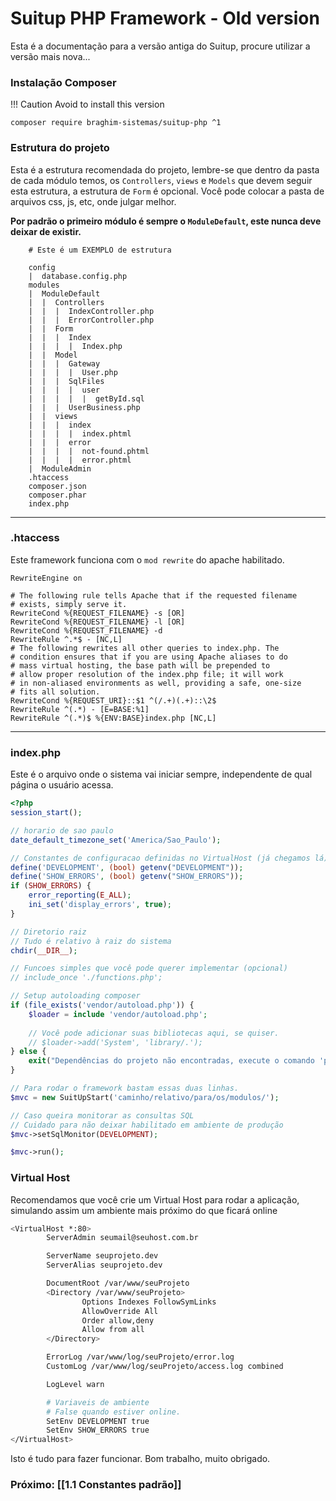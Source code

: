 # Suitup PHP Framework - **Old version**

Esta é a documentação para a versão antiga do Suitup, procure utilizar a versão mais nova...

### Instalação Composer

!!! Caution
        Avoid to install this version

`composer require braghim-sistemas/suitup-php ^1`

### Estrutura do projeto
Esta é a estrutura recomendada do projeto, lembre-se que dentro da pasta de cada módulo temos, os `Controllers`, `views` e `Models` que devem seguir esta estrutura, a estrutura de `Form` é opcional. Você pode colocar a pasta de arquivos css, js, etc, onde julgar melhor.

**Por padrão o primeiro módulo é sempre o `ModuleDefault`, este nunca deve deixar de existir.**

```properties
    # Este é um EXEMPLO de estrutura
    
    config
    |  database.config.php
    modules
    |  ModuleDefault
    |  |  Controllers
    |  |  |  IndexController.php
    |  |  |  ErrorController.php
    |  |  Form
    |  |  |  Index
    |  |  |  |  Index.php
    |  |  Model
    |  |  |  Gateway
    |  |  |  |  User.php
    |  |  |  SqlFiles
    |  |  |  |  user
    |  |  |  |  |  getById.sql
    |  |  |  UserBusiness.php
    |  |  views
    |  |  |  index
    |  |  |  |  index.phtml
    |  |  |  error
    |  |  |  |  not-found.phtml
    |  |  |  |  error.phtml
    |  ModuleAdmin
    .htaccess
    composer.json
    composer.phar
    index.php
```

---
### .htaccess
Este framework funciona com o `mod rewrite` do apache habilitado.
```properties
RewriteEngine on

# The following rule tells Apache that if the requested filename
# exists, simply serve it.
RewriteCond %{REQUEST_FILENAME} -s [OR]
RewriteCond %{REQUEST_FILENAME} -l [OR]
RewriteCond %{REQUEST_FILENAME} -d
RewriteRule ^.*$ - [NC,L]
# The following rewrites all other queries to index.php. The 
# condition ensures that if you are using Apache aliases to do
# mass virtual hosting, the base path will be prepended to 
# allow proper resolution of the index.php file; it will work
# in non-aliased environments as well, providing a safe, one-size 
# fits all solution.
RewriteCond %{REQUEST_URI}::$1 ^(/.+)(.+)::\2$
RewriteRule ^(.*) - [E=BASE:%1]
RewriteRule ^(.*)$ %{ENV:BASE}index.php [NC,L]

```

---
### index.php
Este é o arquivo onde o sistema vai iniciar sempre, independente de qual página o usuário acessa.
```php
<?php
session_start();

// horario de sao paulo
date_default_timezone_set('America/Sao_Paulo');

// Constantes de configuracao definidas no VirtualHost (já chegamos lá).
define('DEVELOPMENT', (bool) getenv("DEVELOPMENT"));
define('SHOW_ERRORS', (bool) getenv("SHOW_ERRORS"));
if (SHOW_ERRORS) {
	error_reporting(E_ALL);
	ini_set('display_errors', true);
}

// Diretorio raiz
// Tudo é relativo à raiz do sistema
chdir(__DIR__);

// Funcoes simples que você pode querer implementar (opcional)
// include_once './functions.php';

// Setup autoloading composer
if (file_exists('vendor/autoload.php')) {
	$loader = include 'vendor/autoload.php';
	
	// Você pode adicionar suas bibliotecas aqui, se quiser.
	// $loader->add('System', 'library/.');
} else {
	exit("Dependências do projeto não encontradas, execute o comando 'php composer.phar install'");
}

// Para rodar o framework bastam essas duas linhas.
$mvc = new SuitUpStart('caminho/relativo/para/os/modulos/');

// Caso queira monitorar as consultas SQL
// Cuidado para não deixar habilitado em ambiente de produção
$mvc->setSqlMonitor(DEVELOPMENT);

$mvc->run();
```

### Virtual Host
Recomendamos que você crie um Virtual Host para rodar a aplicação, simulando assim um ambiente mais próximo do que ficará online
```bash
<VirtualHost *:80>
        ServerAdmin seumail@seuhost.com.br

        ServerName seuprojeto.dev
        ServerAlias seuprojeto.dev

        DocumentRoot /var/www/seuProjeto
        <Directory /var/www/seuProjeto>
                Options Indexes FollowSymLinks
                AllowOverride All 
                Order allow,deny
                Allow from all 
        </Directory>

        ErrorLog /var/www/log/seuProjeto/error.log
        CustomLog /var/www/log/seuProjeto/access.log combined

        LogLevel warn

        # Variaveis de ambiente
        # False quando estiver online.
        SetEnv DEVELOPMENT true
        SetEnv SHOW_ERRORS true
</VirtualHost>
```

Isto é tudo para fazer funcionar. Bom trabalho, muito obrigado.

### Próximo: [[1.1 Constantes padrão]]